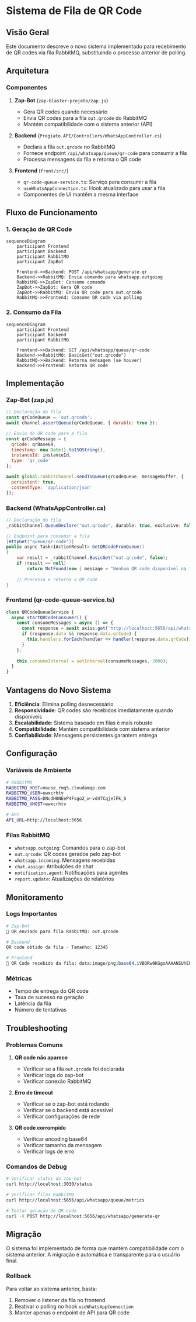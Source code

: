 # Sistema de Fila de QR Code

## Visão Geral

Este documento descreve o novo sistema implementado para recebimento de QR codes via fila RabbitMQ, substituindo o processo anterior de polling.

## Arquitetura

### Componentes

1. **Zap-Bot** (`zap-blaster-projeto/zap.js`)
   - Gera QR codes quando necessário
   - Envia QR codes para a fila `out.qrcode` do RabbitMQ
   - Mantém compatibilidade com o sistema anterior (API)

2. **Backend** (`Pregiato.API/Controllers/WhatsAppController.cs`)
   - Declara a fila `out.qrcode` no RabbitMQ
   - Fornece endpoint `/api/whatsapp/queue/qr-code` para consumir a fila
   - Processa mensagens da fila e retorna o QR code

3. **Frontend** (`front/src/`)
   - `qr-code-queue-service.ts`: Serviço para consumir a fila
   - `useWhatsAppConnection.ts`: Hook atualizado para usar a fila
   - Componentes de UI mantêm a mesma interface

## Fluxo de Funcionamento

### 1. Geração de QR Code

```mermaid
sequenceDiagram
    participant Frontend
    participant Backend
    participant RabbitMQ
    participant ZapBot

    Frontend->>Backend: POST /api/whatsapp/generate-qr
    Backend->>RabbitMQ: Envia comando para whatsapp.outgoing
    RabbitMQ->>ZapBot: Consome comando
    ZapBot->>ZapBot: Gera QR code
    ZapBot->>RabbitMQ: Envia QR code para out.qrcode
    RabbitMQ->>Frontend: Consome QR code via polling
```

### 2. Consumo da Fila

```mermaid
sequenceDiagram
    participant Frontend
    participant Backend
    participant RabbitMQ

    Frontend->>Backend: GET /api/whatsapp/queue/qr-code
    Backend->>RabbitMQ: BasicGet("out.qrcode")
    RabbitMQ->>Backend: Retorna mensagem (se houver)
    Backend->>Frontend: Retorna QR code
```

## Implementação

### Zap-Bot (zap.js)

```javascript
// Declaração da fila
const qrCodeQueue = 'out.qrcode';
await channel.assertQueue(qrCodeQueue, { durable: true });

// Envio do QR code para a fila
const qrCodeMessage = {
  qrCode: qrBase64,
  timestamp: new Date().toISOString(),
  instanceId: instanceId,
  type: 'qr_code'
};

await global.rabbitChannel.sendToQueue(qrCodeQueue, messageBuffer, {
  persistent: true,
  contentType: 'application/json'
});
```

### Backend (WhatsAppController.cs)

```csharp
// Declaração da fila
_rabbitChannel.QueueDeclare("out.qrcode", durable: true, exclusive: false, autoDelete: false);

// Endpoint para consumir a fila
[HttpGet("queue/qr-code")]
public async Task<IActionResult> GetQRCodeFromQueue()
{
    var result = _rabbitChannel.BasicGet("out.qrcode", false);
    if (result == null)
        return NotFound(new { message = "Nenhum QR code disponível na fila" });
    
    // Processa e retorna o QR code
}
```

### Frontend (qr-code-queue-service.ts)

```typescript
class QRCodeQueueService {
  async startQRCodeConsumer() {
    const consumeMessages = async () => {
      const response = await axios.get('http://localhost:5656/api/whatsapp/queue/qr-code');
      if (response.data && response.data.qrCode) {
        this.handlers.forEach(handler => handler(response.data.qrCode));
      }
    };
    
    this.consumeInterval = setInterval(consumeMessages, 2000);
  }
}
```

## Vantagens do Novo Sistema

1. **Eficiência**: Elimina polling desnecessário
2. **Responsividade**: QR codes são recebidos imediatamente quando disponíveis
3. **Escalabilidade**: Sistema baseado em filas é mais robusto
4. **Compatibilidade**: Mantém compatibilidade com sistema anterior
5. **Confiabilidade**: Mensagens persistentes garantem entrega

## Configuração

### Variáveis de Ambiente

```bash
# RabbitMQ
RABBITMQ_HOST=mouse.rmq5.cloudamqp.com
RABBITMQ_USER=ewxcrhtv
RABBITMQ_PASS=DNcdH0NEeP4Fsgo2_w-vd47CqjelFk_S
RABBITMQ_VHOST=ewxcrhtv

# API
API_URL=http://localhost:5656
```

### Filas RabbitMQ

- `whatsapp.outgoing`: Comandos para o zap-bot
- `out.qrcode`: QR codes gerados pelo zap-bot
- `whatsapp.incoming`: Mensagens recebidas
- `chat.assign`: Atribuições de chat
- `notification.agent`: Notificações para agentes
- `report.update`: Atualizações de relatórios

## Monitoramento

### Logs Importantes

```bash
# Zap-Bot
📨 QR enviado para fila RabbitMQ: out.qrcode

# Backend
QR code obtido da fila - Tamanho: 12345

# Frontend
📱 QR Code recebido da fila: data:image/png;base64,iVBORw0KGgoAAAANSUhEUgAA...
```

### Métricas

- Tempo de entrega do QR code
- Taxa de sucesso na geração
- Latência da fila
- Número de tentativas

## Troubleshooting

### Problemas Comuns

1. **QR code não aparece**
   - Verificar se a fila `out.qrcode` foi declarada
   - Verificar logs do zap-bot
   - Verificar conexão RabbitMQ

2. **Erro de timeout**
   - Verificar se o zap-bot está rodando
   - Verificar se o backend está acessível
   - Verificar configurações de rede

3. **QR code corrompido**
   - Verificar encoding base64
   - Verificar tamanho da mensagem
   - Verificar logs de erro

### Comandos de Debug

```bash
# Verificar status do zap-bot
curl http://localhost:3030/status

# Verificar filas RabbitMQ
curl http://localhost:5656/api/whatsapp/queue/metrics

# Testar geração de QR code
curl -X POST http://localhost:5656/api/whatsapp/generate-qr
```

## Migração

O sistema foi implementado de forma que mantém compatibilidade com o sistema anterior. A migração é automática e transparente para o usuário final.

### Rollback

Para voltar ao sistema anterior, basta:
1. Remover o listener da fila no frontend
2. Reativar o polling no hook `useWhatsAppConnection`
3. Manter apenas o endpoint de API para QR code
